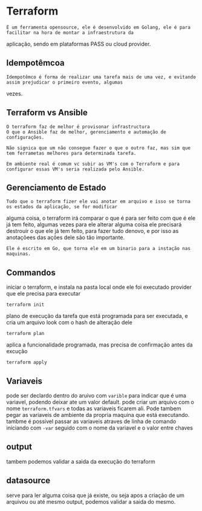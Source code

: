 # Terraform

    É um ferramenta opensource, ele é desenvolvido em Golang, ele é para facilitar na hora de montar a infraestrutura da 
aplicação, sendo em plataformas PASS ou cloud provider.

## Idempotêmcoa

    Idempotêmco é forma de realizar uma tarefa mais de uma vez, e evitando assim prejudicar o primeiro evento, algumas 
vezes.

## Terraform vs Ansible

    O terraform faz de melhor é provisonar infrastructura
    O que o Ansible faz de melhor, gerenciamento e automação de configurações.

    Não signica que um não consegue fazer o que o outro faz, mas sim que tem ferrametas melhores para determinada tarefa.

    Em ambiente real é comum vc subir as VM's com o Terraform e para configurar essas VM's seria realizada pelo Ansible.

## Gerenciamento de Estado

    Tudo que o terraform fizer ele vai anotar em arquivo e isso se torna os estados da aplicação, se for modificar 
alguma coisa, o terraform irá comparar o que é para ser feito com que é ele já tem feito, algumas vezes para ele alterar 
alguma coisa ele precisará destrouir o que ele já tem feito, para fazer tudo denovo, e por isso as anotaçõees das ações 
dele são tão importante.

    Ele é escrito em Go, que torna ele em um binario para a instação nas maquinas.


## Commandos
iniciar o terraform, e instala na pasta local onde ele foi executado provider que ele precisa para executar
```
terraform init
```

plano de execução da tarefa que está programada para ser executada, e cria um arquivo look com o hash de alteração dele
```
terraform plan
```

aplica a funcionalidade programada, mas precisa de confirmação antes da excução
```
terraform apply
```


## Variaveis
pode ser declardo dentro do aruivo com `varible` para indicar que é uma variavel, podendo deixar ate um valor default.
pode criar um arquivo com o nome `terraform.tfvars` e todas as variaveis ficarem ali.
Pode tambem pegar as variaveis de ambiente da propria maquina que está executando.
tambme é possivel passar as variaveis atraves de linha de comando iniciando com `-var` seguido com o nome da variavel
e o valor entre chaves

## output
tambem podemos validar a saida da execução do terraform

## datasource
serve para ler alguma coisa que já existe, ou seja apos a criação de um arquivou ou até mesmo output, podemos validar
a saida do mesmo.